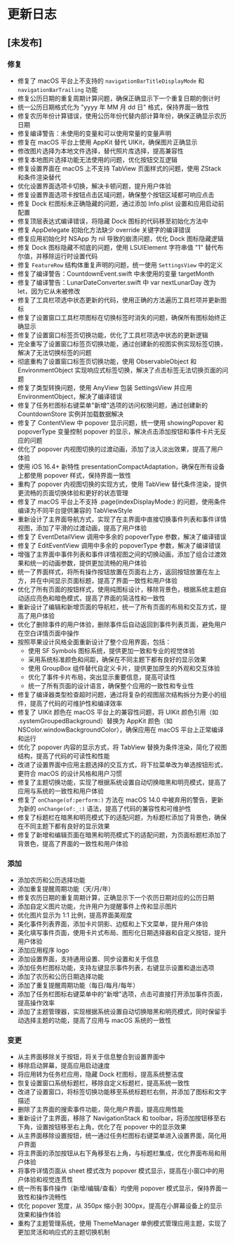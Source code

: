 # 更新日志

## [未发布]

### 修复

- 修复了 macOS 平台上不支持的 `navigationBarTitleDisplayMode` 和 `navigationBarTrailing` 功能
- 修复公历日期的重复周期计算问题，确保正确显示下一个重复日期的倒计时
- 统一公历日期格式化为 "yyyy 年 MM 月 dd 日" 格式，保持界面一致性
- 修复农历年份计算错误，使用公历年份代替内部计算年份，确保正确显示农历日期
- 修复编译警告：未使用的变量和可以使用常量的变量声明
- 修复在 macOS 平台上使用 AppKit 替代 UIKit，确保图片正确显示
- 修改图片选择为本地文件选择，替代照片库选择，提高兼容性
- 修复本地图片选择功能无法使用的问题，优化按钮交互逻辑
- 修复设置界面在 macOS 上不支持 TabView 页面样式的问题，使用 ZStack 和条件渲染替代
- 优化设置界面选项卡切换，解决卡顿问题，提升用户体验
- 修复设置界面选项卡按钮点击区域问题，确保整个按钮区域都可响应点击
- 修复 Dock 栏图标未正确隐藏的问题，通过添加 Info.plist 设置和应用启动前配置
- 修复顶层表达式编译错误，将隐藏 Dock 图标的代码移至初始化方法中
- 修复 AppDelegate 初始化方法缺少 override 关键字的编译错误
- 修复应用初始化时 NSApp 为 nil 导致的崩溃问题，优化 Dock 图标隐藏逻辑
- 修复 Dock 图标隐藏不彻底的问题，使用 LSUIElement 字符串值 "1" 替代布尔值，并移除运行时设置代码
- 修复 `FeatureRow` 结构体重复声明的问题，统一使用 `SettingsView` 中的定义
- 修复了编译警告：CountdownEvent.swift 中未使用的变量 targetMonth
- 修复了编译警告：LunarDateConverter.swift 中 var nextLunarDay 改为 let，因为它从未被修改
- 修复了工具栏项选中状态更新的代码，使用正确的方法遍历工具栏项并更新图标
- 修复了设置窗口工具栏项图标在切换标签时消失的问题，确保所有图标始终正确显示
- 修复了设置窗口标签页切换功能，优化了工具栏项选中状态的更新逻辑
- 完全重写了设置窗口标签页切换功能，通过创建新的视图实例实现标签切换，解决了无法切换标签的问题
- 彻底重构了设置窗口标签页切换功能，使用 ObservableObject 和 EnvironmentObject 实现响应式标签切换，解决了点击标签无法切换页面的问题
- 修复了类型转换问题，使用 AnyView 包装 SettingsView 并应用 EnvironmentObject，解决了编译错误
- 修复了任务栏图标右键菜单"新增"选项的访问权限问题，通过创建新的 CountdownStore 实例并加载数据解决
- 修复了 ContentView 中 popover 显示问题，统一使用 showingPopover 和 popoverType 变量控制 popover 的显示，解决点击添加按钮和事件卡片无反应的问题
- 优化了 popover 内视图切换的过渡动画，添加了淡入淡出效果，提高了用户体验
- 使用 iOS 16.4+ 新特性 presentationCompactAdaptation，确保在所有设备上都使用 popover 样式，保持界面一致性
- 重构了 popover 内视图切换的实现方式，使用 TabView 替代条件渲染，提供更流畅的页面切换体验和更好的状态管理
- 修复了 macOS 平台上不支持 .page(indexDisplayMode:) 的问题，使用条件编译为不同平台提供兼容的 TabViewStyle
- 重新设计了主界面导航方式，实现了在主界面中直接切换事件列表和事件详情视图，添加了平滑的过渡动画，提高了用户体验
- 修复了 EventDetailView 调用中多余的 popoverType 参数，解决了编译错误
- 修复了 EditEventView 调用中多余的 popoverType 参数，解决了编译错误
- 增强了主界面中事件列表和事件详情视图之间的切换动画，添加了组合过渡效果和统一的动画参数，提供更加流畅的用户体验
- 统一了界面样式，将所有操作按钮放置在页面右上方，返回按钮放置在左上方，并在中间显示页面标题，提高了界面一致性和用户体验
- 优化了所有页面的按钮样式，使用纯图标设计，移除背景色，根据系统主题自动适应亮色和暗色模式，提高了界面的简洁性和一致性
- 重新设计了编辑和新增页面的导航栏，统一了所有页面的布局和交互方式，提高了用户体验
- 优化了删除事件的用户体验，删除事件后自动返回到事件列表页面，避免用户在空白详情页面中操作
- 按照苹果设计风格全面重新设计了整个应用界面，包括：
  - 使用 SF Symbols 图标系统，提供更加一致和专业的视觉体验
  - 采用系统标准颜色和间距，确保在不同主题下都有良好的显示效果
  - 使用 GroupBox 组件替代自定义卡片，提供更加原生的外观和交互体验
  - 优化了事件卡片布局，突出显示重要信息，提高可读性
  - 统一了所有页面的设计语言，确保整个应用的一致性和专业性
- 修复了编译器类型检查超时问题，通过将复杂的视图层次结构拆分为更小的组件，提高了代码的可维护性和编译效率
- 修复了 UIKit 颜色在 macOS 平台上的兼容性问题，将 UIKit 颜色引用（如 .systemGroupedBackground）替换为 AppKit 颜色（如 NSColor.windowBackgroundColor），确保应用在 macOS 平台上正常编译和运行
- 优化了 popover 内容的显示方式，将 TabView 替换为条件渲染，简化了视图结构，提高了代码的可读性和性能
- 改进了设置界面中应用主题选择的交互方式，将下拉菜单改为单选按钮形式，更符合 macOS 的设计风格和用户习惯
- 修复了主题切换功能，实现了根据系统设置自动切换暗黑和明亮模式，提高了应用与系统的一致性和用户体验
- 修复了 `onChange(of:perform:)` 方法在 macOS 14.0 中被弃用的警告，更新为新的 `onChange(of:_:)` 语法，提高了代码的兼容性和可维护性
- 修复了标题栏在暗黑和明亮模式下的适配问题，为标题栏添加了背景色，确保在不同主题下都有良好的显示效果
- 修复了新增和编辑页面在暗黑和明亮模式下的适配问题，为页面标题栏添加了背景色，提高了界面的一致性和用户体验

### 添加

- 添加农历和公历选择功能
- 添加重复提醒周期功能（天/月/年）
- 修复农历日期的重复周期计算，正确显示下一个农历日期对应的公历日期
- 添加自定义图片功能，允许用户为提醒事件上传和显示图片
- 优化图片显示为 1:1 比例，提高界面美观度
- 美化事件列表界面，添加卡片阴影、边框和上下文菜单，提升用户体验
- 美化填写事件页面，使用卡片式布局、图形化日期选择器和自定义按钮，提升用户体验
- 添加应用程序 logo
- 添加设置界面，支持通用设置、同步设置和关于信息
- 添加任务栏图标功能，支持左键显示事件列表，右键显示设置和退出选项
- 添加了农历和公历日期选择功能
- 添加了重复提醒周期功能（每日/每月/每年）
- 添加了任务栏图标右键菜单中的"新增"选项，点击可直接打开添加事件页面，提高操作效率
- 添加了主题管理器，实现根据系统设置自动切换暗黑和明亮模式，同时保留手动选择主题的功能，提高了应用与 macOS 系统的一致性

### 变更

- 从主界面移除关于按钮，将关于信息整合到设置界面中
- 移除启动屏幕，提高应用启动速度
- 将应用转为任务栏应用，隐藏 Dock 栏图标，提高系统整洁度
- 恢复设置窗口系统标题栏，移除自定义标题栏，提高系统一致性
- 改进了设置窗口，将标签切换功能移至系统标题栏右侧，并添加了图标和文字描述
- 删除了主界面的搜索事件功能，简化用户界面，提高应用性能
- 重新设计了主界面，移除了 NavigationStack 和 toolbar，将添加按钮移至右下角，设置按钮移至右上角，优化了在 popover 中的显示效果
- 从主界面移除设置按钮，统一通过任务栏图标右键菜单进入设置界面，简化用户界面
- 将主界面的添加按钮从右下角移至右上角，与标题栏集成，优化界面布局和用户体验
- 将事件详情页面从 sheet 模式改为 popover 模式显示，提高在小窗口中的用户体验和视觉连贯性
- 统一所有事件操作（新增/编辑/查看）均使用 popover 模式显示，保持界面一致性和操作流畅性
- 优化 popover 宽度，从 350px 缩小到 300px，提高在小屏幕设备上的显示效果和操作体验
- 重构了主题管理系统，使用 ThemeManager 单例模式管理应用主题，实现了更加灵活和响应式的主题切换机制
